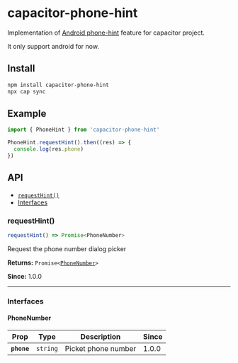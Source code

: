 # capacitor-phone-hint

Implementation of [Android phone-hint](https://developers.google.com/identity/phone-number-hint/android) feature for capacitor project.

It only support android for now.

## Install

```bash
npm install capacitor-phone-hint
npx cap sync
```

## Example

```js
import { PhoneHint } from 'capacitor-phone-hint'

PhoneHint.requestHint().then((res) => {
  console.log(res.phone)
})
```

## API

<docgen-index>

- [`requestHint()`](#requesthint)
- [Interfaces](#interfaces)

</docgen-index>

<docgen-api>
<!--Update the source file JSDoc comments and rerun docgen to update the docs below-->

### requestHint()

```typescript
requestHint() => Promise<PhoneNumber>
```

Request the phone number dialog picker

**Returns:** <code>Promise&lt;<a href="#phonenumber">PhoneNumber</a>&gt;</code>

**Since:** 1.0.0

---

### Interfaces

#### PhoneNumber

| Prop        | Type                | Description         | Since |
| ----------- | ------------------- | ------------------- | ----- |
| **`phone`** | <code>string</code> | Picket phone number | 1.0.0 |

</docgen-api>
